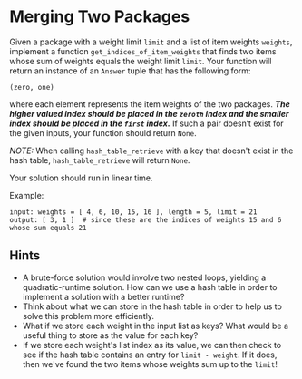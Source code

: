 # Merging Two Packages

Given a package with a weight limit `limit` and a list of item weights `weights`, implement a function `get_indices_of_item_weights` that finds two items whose sum of weights equals the weight limit `limit`. Your function will return an instance of an `Answer` tuple that has the following form:

```
(zero, one)
```

where each element represents the item weights of the two packages. _**The higher valued index should be placed in the `zeroth` index and the smaller index should be placed in the `first` index.**_ If such a pair doesn’t exist for the given inputs, your function should return `None`.

_NOTE:_ When calling `hash_table_retrieve` with a key that doesn't exist in the hash table, `hash_table_retrieve` will return `None`.

Your solution should run in linear time.

Example:

```
input: weights = [ 4, 6, 10, 15, 16 ], length = 5, limit = 21
output: [ 3, 1 ]  # since these are the indices of weights 15 and 6 whose sum equals 21
```

## Hints

- A brute-force solution would involve two nested loops, yielding a quadratic-runtime solution. How can we use a hash table in order to implement a solution with a better runtime?
- Think about what we can store in the hash table in order to help us to solve this problem more efficiently.
- What if we store each weight in the input list as keys? What would be a useful thing to store as the value for each key?
- If we store each weight's list index as its value, we can then check to see if the hash table contains an entry for `limit - weight`. If it does, then we've found the two items whose weights sum up to the `limit`!
